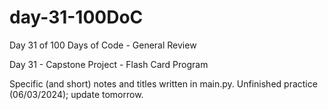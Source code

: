 # day-31-100DoC
Day 31 of 100 Days of Code - General Review

Day 31 - Capstone Project - Flash Card Program

Specific (and short) notes and titles written in main.py. 
  Unfinished practice (06/03/2024); update tomorrow.
